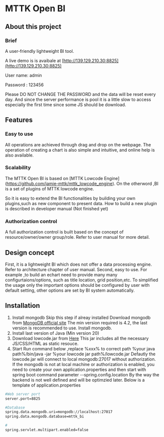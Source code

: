 # MTTK Open BI

## About this project

### Brief

A user-friendly lightweight BI tool.

A live demo is  is avaibale at [http://139.129.210.30:8825](http://139.129.210.30:8825)

User name: admin 

Password : 123456

Please DO NOT CHANGE THE PASSWORD and the data will be reset every day.
And since the server performance is pool it is a little slow to access especially the first time since some JS should be download.

## Features

### Easy to use

All operations are achieved through drag and drop on the webpage. The operation of creating a chart is also simple and intuitive, and online help is also available.

### Scalability

The MTTK Open BI is based on [MTTK Lowcode Engine] (https://github.com/jamie-mttk/mttk_lowcode_engine). On the otherword ,BI is a set of plugins of MTTK lowcode engine.

So it is easy to extend the BI functionalities by building your own plugins,such as new component to present data.
How to build a new plugin is described in developer manual (Not finished yet)

### Authorization control

A full authorization control is built based on the concept of resource/owner/owner group/role. Refer to user manual for more detail.


## Design concept

First, it is a lightweight BI which does not offer a data processing engine.  Refer to architecture chapter of user manual.
Second, easy to use. For example ,to build an echart need to provide many many configurtaions/options, such as title location, grid position,etc. To simplified the usage only the important options should be configured by user with default setting, other options are set by BI system automatically.

## Installation

1. Install mongodb
    Skip this step if alreay installed
    Download mongodb from [MongoDB official site](https://www.mongodb.com/)
    The min version required is 4.2, the last version is recommended to use.
    Install mongodb.
2. Install last version of Java (Min version 20)
3. Download lowcode.jar from [Here](https://github.com/jamie-mttk/mttk_lowcode_api/blob/main/lowcode.jar)
    This jar includes all the necessary JS/CSS/HTML as static resouce.
4. Start
   Run command below ,replace %xxx% to correct path
   %your java path%/bin/java -jar %your lowcode jar path%/lowcode.jar
   Defautly the lowcode.jar will connect to local mongodb:27017 without authorization.
   If the mongodb is not at local machine or authorization is enabled, you need to create your own application.properties and then start with spring boot command parameter --spring.config.location
   By the way the backend is not well defined and will be optimzied later.
   Below is a template of application.properties

```sh
#Web server port
server.port=8825

#Database
spring.data.mongodb.uri=mongodb://localhost:27017
spring.data.mongodb.database=mttk_bi

#
spring.servlet.multipart.enabled=false
```